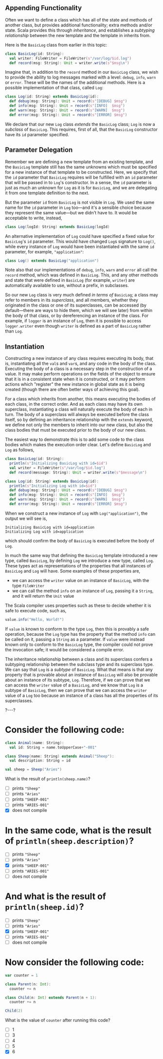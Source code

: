 ## Appending Functionality

Often we want to define a class which has all of the state and methods of another class, but provides additional
functionality; extra methods and/or state. Scala provides this through _inheritance_, and establishes a
_subtyping relationship_ between the new template and the template in inherits from.

Here is the `BasicLog` class from earlier in this topic:

```scala
class BasicLog(id: String):
  val writer: FileWriter = FileWriter(s"/var/log/$id.log")
  def record(msg: String): Unit = writer.write(s"$msg\n")
```

Imagine that, in addition to the `record` method in our `BasicLog` class, we wish to provide the ability to log
messages marked with a level: `debug`, `info`, `warn` or `error`. These will be the names of the additional
methods. Here is a possible implementation of that class, called `Log`:

```scala
class Log(id: String) extends BasicLog(id):
  def debug(msg: String): Unit = record(s"[DEBUG] $msg")
  def info(msg: String): Unit = record(s"[INFO]  $msg")
  def warn(msg: String): Unit = record(s"[WARN]  $msg")
  def error(msg: String): Unit = record(s"[ERROR] $msg")
```

We declare that our new `Log` class _extends_ the `BasicLog` class; `Log` is now a _subclass_ of `BasicLog`.
This requires, first of all, that the `BasicLog` constructor have its `id` parameter specified.

## Parameter Delegation

Remember we are defining a new template from an existing template, and the `BasicLog` template still has the
same unknowns which must be specified for a new instance of that template to be constructed. Here, we specify
that the `id` parameter that `BasicLog` requires will be fulfilled with an `id` parameter that will be passed in
to `Log`'s constructor. In a sense, the `id` parameter is just as much an unknown for `Log` as it is for
`BasicLog`, and we are delegating it from one template definition to the next.

But the parameter `id` from `BasicLog` is not visible in `Log`. We used the same name for the `id` parameter in
`Log` too—and it's a sensible choice because they represent the same value—but we didn't have to. It would be
acceptable to write, instead,
```scala
class Log(logId: String) extends BasicLog(logId)
```

An alternative implementation of `Log` could have specified a fixed value for `BasicLog`'s `id` parameter. This
would have changed `Log`s signature to `Log()`, while every instance of `Log` would have been instantiated with
the same `id` parameter, for example, `"application"`:

```scala
class Log() extends BasicLog("application")
```

Note also that our implementations of `debug`, `info`, `warn` and `error` all call the `record` method, which
was defined in `BasicLog`. This, and any other methods and state that were defined in `BasicLog` (for example,
`writer`) are automatically available to use, without a prefix, in subclasses.

So our new `Log` class is very much defined _in terms of_ `BasicLog`; a class may refer to members in its
_superclass_, and all members, whether they originated in the class or one of its superclasses, can be accessed
(by default—there are ways to hide them, which we will see later) from within the body of that class, or by
dereferencing an instance of the class. For example, if `logger` is an instance of `Log`, then it is possible to
access `logger.writer` even though `writer` is defined as a part of `BasicLog` rather than `Log`.

## Instantiation

Constructing a new instance of any class requires executing its body, that is, instantiating all the `val`s and
`var`s, and any code in the body of the class. Executing the body of a class is a necessary step in the
construction of a value. It may make perform operations on the fields of the object to ensure that it is in a
consistent state when it is constructed, or it may perform actions which "register" the new instance in global
state as it is being created (though there are often better ways of achieving this goal).

For a class which inherits from another, this means executing the bodies of each class, in the correct order.
And as each class may have its own superclass, instantiating a class will naturally execute the body of each in
turn. The body of a superclass will always be executed before the class itself, so by defining an inheritance
relationship with the `extends` keyword, we define not only the members to inherit into our new class, but also
the class bodies that must be executed prior to the body of our new class.

The easiest way to demonstrate this is to add some code to the class bodies which makes the execution order
clear. Let's define `BasicLog` and `Log` as follows,
```scala
class BasicLog(id: String):
  println(s"Initializing BasicLog with id=$id")
  val writer = FileWriter(s"/var/log/$id.log")
  def record(message: String): Unit = writer.write(s"$message\n")

class Log(id: String) extends BasicLog(id):
  println(s"Initializing Log with id=$id")
  def debug(msg: String): Unit = record(s"[DEBUG] $msg")
  def info(msg: String): Unit = record(s"[INFO]  $msg")
  def warn(msg: String): Unit = record(s"[WARN]  $msg")
  def error(msg: String): Unit = record(s"[ERROR] $msg")
```

When we construct a new instance of `Log` with `Log("application")`, the output we will see is,
```
Initializing BasicLog with id=application
Initializing Log with id=application
```
which should confirm the body of `BasicLog` is executed before the body of `Log`.

In much the same way that defining the `BasicLog` template introduced a new type, called `BasicLog`, by defining
`Log` we introduce a new type, called `Log`. These types act as representations of the properties that all
instances of `BasicLog` and `Log` will have. Some examples of these properties are,
- we can access the `writer` value on an instance of `BasicLog`, with the type `FileWriter`
- we can call the method `info` on an instance of `Log`, passing it a `String`, and it will return the `Unit`
  value

The Scala compiler uses properties such as these to decide whether it is safe to execute code, such as,
```scala
value.info("Hello, World!")
```

If `value` is known to conform to the type `Log`, then this is provably a safe operation, because the `Log` type
has the property that the method `info` can be called on it, passing a `String` as a parameter. If `value` were
instead known only to conform to the `BasicLog` type, the compiler could not prove the invocation safe; it would
be considered a compile error.

The inheritance relationship between a class and its superclass confers a subtyping relationship between the
subclass type and its superclass type. We can say that `Log` is a _subtype_ of `BasicLog`. What that means is
that any property that is provable about an instance of `BasicLog` will also be provable about an instance of
its subtype, `Log`. Therefore, if we can prove that we can access the `writer` value of a `BasicLog`, and we
know that `Log` is a subtype of `BasicLog`, then we can prove that we can access the `writer` value of a `Log`
too because an instance of a class has all the properties of its superclasses.

?---?

# Consider the following code:

```scala
class Animal(name: String):
  val id: String = name.toUpperCase+"-001"

class Sheep(name: String) extends Animal("Sheep"):
  val description: String = id

val sheep = Sheep("Aries")
```

What is the result of `println(sheep.name)`?

 - [ ] prints `"Sheep"`
 - [ ] prints `"Aries"`
 - [ ] prints `"SHEEP-001"`
 - [ ] prints `"ARIES-001"`
 - [X] does not compile

# In the same code, what is the result of `println(sheep.description)`?
 
 - [ ] prints `"Sheep"`
 - [ ] prints `"Aries"`
 - [X] prints `"SHEEP-001"`
 - [ ] prints `"ARIES-001"`
 - [ ] does not compile
 
# And what is the result of `println(sheep.id)`?

 - [ ] prints `"Sheep"`
 - [ ] prints `"Aries"`
 - [X] prints `"SHEEP-001"`
 - [ ] prints `"ARIES-001"`
 - [ ] does not compile

# Now consider the following code:

```scala
var counter = 1

class Parent(n: Int):
  counter += n

class Child(n: Int) extends Parent(n + 1):
  counter += n

Child(2)
```

What is the value of `counter` after running this code?

 - [ ] 1
 - [ ] 3
 - [ ] 4
 - [ ] 5
 - [X] 6
